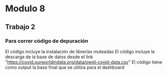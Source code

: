 # Modulo 8
## Trabajo 2

### Para correr código de depuración
El código incluye la instalación de librerías muteadas
El código incluye la descarga de la base de datos desde el link "https://covid.ourworldindata.org/data/owid-covid-data.csv"
El código tiene como output la base final que se utiliza para el dashboard
